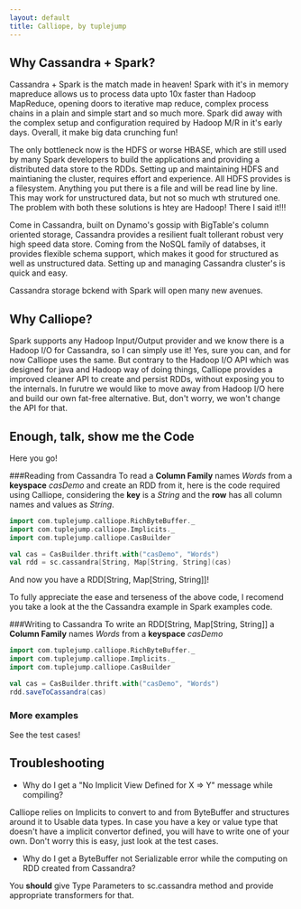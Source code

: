 ```yaml
---
layout: default
title: Calliope, by tuplejump
---
```


Why Cassandra + Spark?
----------------------
Cassandra + Spark is the match made in heaven! Spark with it's in memory mapreduce allows us to process data upto 10x faster than Hadoop MapReduce, opening doors to iterative map reduce, complex process chains in a plain and simple start and so much more. Spark did away with the complex setup and configuration required by Hadoop M/R in it's early days. Overall, it make big data crunching fun!

The only bottleneck now is the HDFS or worse HBASE, which are still used by many Spark developers to build the applications and providing a distributed data store to the RDDs. Setting up and maintaining HDFS and maintianing the cluster, requires effort and experience. All HDFS provides is a filesystem. Anything you put there is a file and will be read line by line. This may work for unstructured data, but not so much wth strutured one. The problem with both these solutions is htey are Hadoop! There I said it!!!

Come in Cassandra, built on Dynamo's gossip with BigTable's column oriented storage, Cassandra provides a resilient fualt tollerant robust very high speed data store. Coming from the NoSQL family of databses, it provides flexible schema support, which makes it good for structured as well as unstructured data. Setting up and managing Cassandra cluster's is quick and easy.

Cassandra storage bckend with Spark will open many new avenues.

Why Calliope?
------------
Spark supports any Hadoop Input/Output provider and we know there is a Hadoop I/O for Cassandra, so I can simply use it! 
Yes, sure you can, and for now Calliope uses the same. But contrary to the Hadoop I/O API which was designed for java and Hadoop way of doing things, Calliope provides a improved cleaner API to create and persist RDDs, without exposing you to the internals. In furutre we would like to move away from Hadoop I/O here and build our own fat-free alternative. But, don't worry, we won't change the API for that.

Enough, talk, show me the Code
------------------------------
Here you go!

###Reading from Cassandra
To read a **Column Family** names *Words* from a **keyspace** *casDemo* and create an RDD from it, here is the code required using Calliope, considering the **key** is a *String* and the **row** has all column names and values as *String*.

```Scala
import com.tuplejump.calliope.RichByteBuffer._
import com.tuplejump.calliope.Implicits._
import com.tuplejump.calliope.CasBuilder

val cas = CasBuilder.thrift.with("casDemo", "Words")
val rdd = sc.cassandra[String, Map[String, String](cas)

```

And now you have a RDD[String, Map[String, String]]!

To fully appreciate the ease and terseness of the above code, I recomend you take a look at the the Cassandra example in Spark examples code.

###Writing to Cassandra
To write an RDD[String, Map[String, String]] a **Column Family** names *Words* from a **keyspace** *casDemo* 

```Scala
import com.tuplejump.calliope.RichByteBuffer._
import com.tuplejump.calliope.Implicits._
import com.tuplejump.calliope.CasBuilder

val cas = CasBuilder.thrift.with("casDemo", "Words")
rdd.saveToCassandra(cas)
```

### More examples
See the test cases!

Troubleshooting
---------------

* Why do I get a "No Implicit View Defined for X => Y" message while compiling?

Calliope relies on Implicits to convert to and from ByteBuffer and structures around it to Usable data types. In case you have a key or value type that doesn't have a implicit convertor defined, you will have to write one of your own. Don't worry this is easy, just look at the test cases.

* Why do I get a ByteBuffer not Serializable error while the computing on RDD created from Cassandra?

You **should** give Type Parameters to sc.cassandra method and provide appropriate transformers for that.

